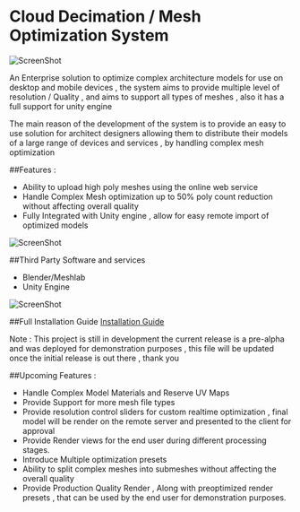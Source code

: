 # Cloud Decimation / Mesh Optimization System
![ScreenShot](http://i1.wp.com/blog.huthaifa-abd.com/wp-content/uploads/2015/08/Alpha-Lab-Cloud-Decimation-Optimization-System-01.png?resize=648%2C318)

An Enterprise solution to optimize complex architecture models for use on desktop and mobile devices , the system aims to provide multiple level of resolution / Quality , and aims to support all types of meshes , also it has a full support for unity engine

The main reason of the development of the system is to provide an easy to use solution for architect designers allowing them to distribute their models of a large range of devices and services , by handling complex mesh optimization

##Features :
- Ability to upload high poly meshes using the online web service
- Handle Complex Mesh optimization up to 50% poly count reduction without affecting overall quality
- Fully Integrated with Unity engine , allow for easy remote import of optimized models

![ScreenShot](http://i1.wp.com/blog.huthaifa-abd.com/wp-content/uploads/2015/08/Alpha-Lab-Cloud-Decimation-Optimization-System-02.png?resize=648%2C315)

##Third Party Software and services
- Blender/Meshlab
- Unity Engine

![ScreenShot](http://i2.wp.com/blog.huthaifa-abd.com/wp-content/uploads/2015/08/Alpha-Lab-Cloud-Decimation-Optimization-System-03.png?resize=648%2C271)

##Full Installation Guide
[Installation Guide](http://blog.huthaifa-abd.com/gamedevelopment/open-source-cloud-3d-mesh-optimization-system-installation-guide.html)

Note : This project is still in development the current release is a pre-alpha and was deployed for demonstration purposes , this file will be updated once the initial release is out there , thank you

##Upcoming Features :
- Handle Complex Model Materials and Reserve UV Maps
- Provide Support for more mesh file types
- Provide resolution control sliders for custom realtime optimization , final model will be render on the remote server and presented to the client for approval
- Provide Render views for the end user during different processing stages.
- Introduce Multiple optimization presets
- Ability to split complex meshes into submeshes without affecting the overall quality
- Provide Production Quality Render  , Along with preoptimized render presets , that can be used by the end user for demonstration purposes.
